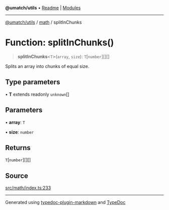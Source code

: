 **@umatch/utils** • [Readme](../../index.md) \| [Modules](../../modules.md)

***

[@umatch/utils](../../modules.md) / [math](../index.md) / splitInChunks

# Function: splitInChunks()

> **splitInChunks**\<`T`\>(`array`, `size`): `T`\[`number`\][][]

Splits an array into chunks of equal size.

## Type parameters

• **T** extends readonly `unknown`[]

## Parameters

• **array**: `T`

• **size**: `number`

## Returns

`T`\[`number`\][][]

## Source

[src/math/index.ts:233](https://github.com/umatch-oficial/utils/blob/6e00801/src/math/index.ts#L233)

***

Generated using [typedoc-plugin-markdown](https://www.npmjs.com/package/typedoc-plugin-markdown) and [TypeDoc](https://typedoc.org/)

